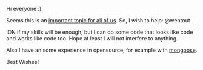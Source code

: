 
Hi everyone :)

Seems this is an [important topic for all of us](https://medium.com/@nodejs/call-to-action-accelerating-node-js-growth-e4862bee2919).
So, I wish to help: @wentout

IDN if my skills will be enough, but I can do some code that looks like code and works like code too.
Hope at least I will not interfere to anything.

Also I have an some experience in opensource, for example with [mongoose](https://github.com/Automattic/mongoose).

Best Wishes!
